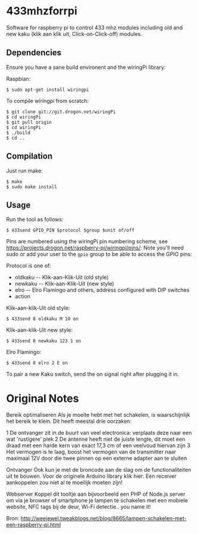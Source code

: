 433mhzforrpi
==============

Software for raspberry pi to control 433 mhz modules including old and new kaku (klik aan klik uit, Click-on-Click-off) modules.

Dependencies
-------------

Ensure you have a sane build environent and the wiringPi library:

Raspbian:

```
$ sudo apt-get install wiringpi
```

To compile wiringpi from scratch:

```
$ git clone git://git.drogon.net/wiringPi
$ cd wiringPi
$ git pull origin
$ cd wiringPi
$ ./build
$ cd ..
```

Compilation
-------------

Just run make:

```
$ make
$ sudo make install
```


Usage
-----------


Run the tool as follows:

```
$ 433send GPIO_PIN $protocol $group $unit of/off
```

Pins are numbered using the wiringPi pin numbering scheme, see https://projects.drogon.net/raspberry-pi/wiringpi/pins/:
Note you'll need sudo or add your user to the ``gpio`` group to be able to access the GPIO pins:

Protocol is one of:
* oldkaku -- Klik-aan-Klik-Uit (old style)
* newkaku -- Klik-aan-Klik-Uit (new style)
* elro -- Elro Flamingo and others, address configured with DIP switches
* action

Klik-aan-klik-Uit old style:

```
$ 433send 8 oldkaku M 10 on
```

Klik-aan-klik-Uit new style:

```
$ 433send 8 newkaku 123 1 on
```

Elro Flamingo:

```
$ 433send 8 elro 2 E on
```

To pair a new Kaku switch, send the on signal right after plugging it in.

Original Notes
===============

Bereik optimaliseren
Als je moeite hebt met het schakelen, is waarschijnlijk het bereik te klein.
Dit heeft meestal drie oorzaken:

1 De ontvanger zit in de buurt van veel electronica: verplaats deze naar een wat 'rustigere' plek
2 De antenne heeft niet de juiste lengte, dit moet een draad met een harde kern van exact 17,3 cm of een veelvoud hiervan zijn
3 Het vermogen is te laag, boost het vermogen van de transmitter naar maximaal 12V door die twee pinnen op een externe adapter aan te sluiten

Ontvanger
Ook kun je met de broncode aan de slag om de functionaliteiten uit te
bouwen. Voor de originele Arduino library klik hier. Een receiver
aankoppelen zou niet al te moeilijk moeten zijn!

Webserver
Koppel dit tooltje aan bijvoorbeeld een PHP of Node.js server om via je
browser of smartphone je lampen te schakelen met een mobiele website, NFC
tags bij de deur, Wi-Fi detectie.. you name it!

Bron: http://weejewel.tweakblogs.net/blog/8665/lampen-schakelen-met-een-raspberry-pi.html
